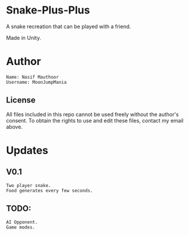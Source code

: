 # Snake-Plus-Plus
A snake recreation that can be played with a friend.

Made in Unity.

# Author
	Name: Nasif Mauthoor
	Username: MoonJumpMania

## License
All files included in this repo cannot be used freely without the author's consent.
To obtain the rights to use and edit these files, contact my email above.

# Updates

## V0.1
	Two player snake.
	Food generates every few seconds.	

## TODO: 
	AI Opponent.
	Game modes.
	